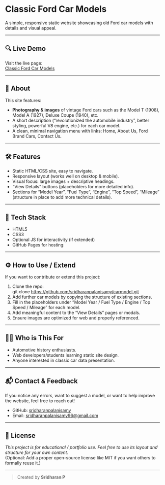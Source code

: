 # Classic Ford Car Models

A simple, responsive static website showcasing old Ford car models with details and visual appeal.

---

## 🔍 Live Demo

Visit the live page:  
                 [Classic Ford Car Models](https://sridharanpalanisamy.github.io/carmodel/)

---

## 📖 About

This site features:

- **Photography & images** of vintage Ford cars such as the Model T (1908), Model A (1927), Deluxe Coupe (1940), etc.  
- A short description (“revolutionized the automobile industry”, better styling, powerful V8 engine, etc.) for each car model.  
- A clean, minimal navigation menu with links: Home, About Us, Ford Brand Cars, Contact Us.

---

## 🛠️ Features

- Static HTML/CSS site, easy to navigate.  
- Responsive layout (works well on desktop & mobile).  
- Visual focus: large images + descriptive headings.  
- “View Details” buttons (placeholders for more detailed info).  
- Sections for “Model Year”, “Fuel Type”, “Engine”, “Top Speed”, “Mileage” (structure in place to add more technical details).

---

## 🎯 Tech Stack

- HTML5  
- CSS3  
- Optional JS for interactivity (if extended)  
- GitHub Pages for hosting

---

## ⚙️ How to Use / Extend

If you want to contribute or extend this project:

1. Clone the repo:  
git clone https://github.com/sridharanpalanisamy/carmodel.git
2. Add further car models by copying the structure of existing sections.  
3. Fill in the placeholders under “Model Year / Fuel Type / Engine / Top Speed / Mileage” for each model.  
4. Add meaningful content to the “View Details” pages or modals.  
5. Ensure images are optimized for web and properly referenced.

---

## 👨‍💻 Who is This For

- Automotive history enthusiasts.  
- Web developers/students learning static site design.  
- Anyone interested in classic car data presentation.

---

## 📬 Contact & Feedback

If you notice any errors, want to suggest a model, or want to help improve the website, feel free to reach out!

- GitHub: [sridharanpalanisamy](https://github.com/sridharanpalanisamy)  
- Email: sridharanpalanisamy96@gmail.com  

---

## 📝 License

*This project is for educational / portfolio use. Feel free to use its layout and structure for your own content.*  
(Optional: Add a proper open-source license like MIT if you want others to formally reuse it.)

---

> Created by **Sridharan P**
